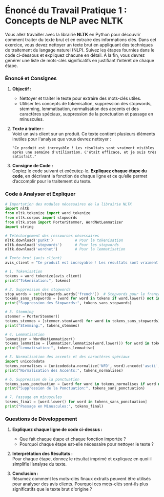 # Énoncé du Travail Pratique 1 : Concepts de NLP avec NLTK

Vous allez travailler avec la librairie **NLTK** en Python pour découvrir comment traiter du texte brut et en extraire des informations clés. Dans cet exercice, vous devez nettoyer un texte brut en appliquant des techniques de traitement du langage naturel (NLP). Suivez les étapes fournies dans le code ci-dessous et expliquez chacune en détail. À la fin, vous devrez générer une liste de mots-clés significatifs en justifiant l’intérêt de chaque étape.

### Énoncé et Consignes

1. **Objectif :**  
   - Nettoyer et traiter le texte pour extraire des mots-clés utiles.
   - Utiliser les concepts de tokenisation, suppression des stopwords, stemming, lemmatisation, normalisation des accents et des caractères spéciaux, suppression de la ponctuation et passage en minuscules.

2. **Texte à traiter :**  
   Voici un avis client sur un produit. Ce texte contient plusieurs éléments inutiles pour l'analyse que vous devrez nettoyer :  
   ```plaintext
   "Ce produit est incroyable ! Les résultats sont vraiment visibles après une semaine d'utilisation. C'était efficace, et je suis très satisfait."
   ```

3. **Consigne de Code :**  
   Copiez le code suivant et exécutez-le. **Expliquez chaque étape du code**, en décrivant la fonction de chaque ligne et ce qu’elle permet d’accomplir pour le traitement du texte.

### Code à Analyser et Expliquer

```python
# Importation des modules nécessaires de la librairie NLTK
import nltk
from nltk.tokenize import word_tokenize
from nltk.corpus import stopwords
from nltk.stem import PorterStemmer, WordNetLemmatizer
import string

# Téléchargement des ressources nécessaires
nltk.download('punkt')          # Pour la tokenisation
nltk.download('stopwords')      # Pour les stopwords
nltk.download('wordnet')        # Pour la lemmatisation

# Texte brut (avis client)
avis_client = "Ce produit est incroyable ! Les résultats sont vraiment visibles après une semaine d'utilisation. C'était efficace, et je suis très satisfait."

# 1. Tokenisation
tokens = word_tokenize(avis_client)
print("Tokenisation:", tokens)

# 2. Suppression des stopwords
stop_words = set(stopwords.words('french'))  # Stopwords pour le français
tokens_sans_stopwords = [word for word in tokens if word.lower() not in stop_words]
print("Suppression des Stopwords:", tokens_sans_stopwords)

# 3. Stemming
stemmer = PorterStemmer()
tokens_stemmes = [stemmer.stem(word) for word in tokens_sans_stopwords]
print("Stemming:", tokens_stemmes)

# 4. Lemmatisation
lemmatizer = WordNetLemmatizer()
tokens_lemmatise = [lemmatizer.lemmatize(word.lower()) for word in tokens_sans_stopwords]
print("Lemmatisation:", tokens_lemmatise)

# 5. Normalisation des accents et des caractères spéciaux
import unicodedata
tokens_normalises = [unicodedata.normalize('NFD', word).encode('ascii', 'ignore').decode('utf-8') for word in tokens_sans_stopwords]
print("Normalisation des Accents:", tokens_normalises)

# 6. Suppression de la ponctuation
tokens_sans_ponctuation = [word for word in tokens_normalises if word not in string.punctuation]
print("Suppression de la Ponctuation:", tokens_sans_ponctuation)

# 7. Passage en minuscules
tokens_final = [word.lower() for word in tokens_sans_ponctuation]
print("Passage en Minuscules:", tokens_final)
```

### Questions de Développement

1. **Expliquez chaque ligne de code ci-dessus :**  
   - Que fait chaque étape et chaque fonction importée ?
   - Pourquoi chaque étape est-elle nécessaire pour nettoyer le texte ?

2. **Interprétation des Résultats :**  
   Pour chaque étape, donnez le résultat imprimé et expliquez en quoi il simplifie l’analyse du texte. 

3. **Conclusion :**  
   Résumez comment les mots-clés finaux extraits peuvent être utilisés pour analyser des avis clients. Pourquoi ces mots-clés sont-ils plus significatifs que le texte brut d'origine ?
